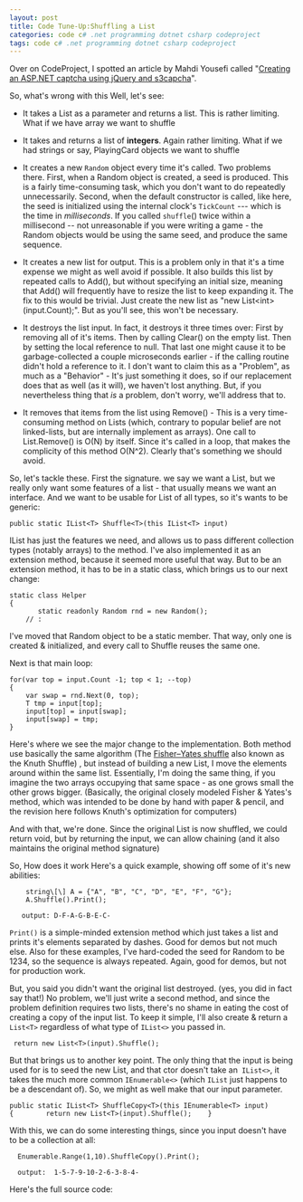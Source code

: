 ```yaml
---
layout: post
title: Code Tune-Up:Shuffling a List
categories: code c# .net programming dotnet csharp codeproject
tags: code c# .net programming dotnet csharp codeproject
---
```

Over on CodeProject, I spotted an article by Mahdi Yousefi called "[Creating an ASP.NET captcha using jQuery and s3capcha](http://www.codeproject.com/KB/validation/aspnet_capcha.aspx)".

<script src="https://gist.github.com/jamescurran/5439129.js">   </script>

So, what's wrong with this   Well, let's see:

 * It takes a List as a parameter and returns a list.  This is rather limiting.  What if we have array we want to shuffle 

 * It takes and returns a list of **integers**. Again rather limiting.  What if we had strings or say, PlayingCard objects we want to shuffle 

 * It creates a new `Random` object every time it's called.  Two problems there.  First, when a Random object is created, a seed is produced.  This is a fairly time-consuming task, which you don't want to do repeatedly unnecessarily.  Second, when the default constructor is called, like here, the seed is initialized using the internal clock's `TickCount` --- which is the time in _milliseconds_.  If you called `shuffle`() twice within a millisecond -- not unreasonable if you were writing a game - the Random objects would be using the same seed, and produce the same sequence.

 * It creates a new list for output.  This  is a problem only in that it's a time expense we might as well avoid if possible.  It also builds this list by repeated calls to Add(), but without specifying an initial size, meaning that Add() will frequently have to resize the list to keep expanding it.  The fix to this would be trivial.  Just create the new list as "new List&lt;int&gt;(input.Count);".  But as you'll see, this won't be necessary.

 * It destroys the list input.  In fact, it destroys it three times over: First by removing all of it's items.  Then by calling Clear() on the empty list.  Then by setting the local reference to null.  That last one might cause it to be garbage-collected a couple microseconds earlier - if the calling routine didn't hold a reference to it. I don't want to claim this as a "Problem", as much as a "Behavior" - It's just something it does, so if our replacement does that as well (as it will), we haven't lost anything.  But, if you nevertheless thing that _is_ a problem, don't worry, we'll address that to.

 * It removes that items from the list using Remove() - This is a very time-consuming method on Lists (which, contrary to popular belief are not linked-lists, but are internally implement as arrays).  One call to List.Remove() is O(N) by itself.  Since it's called in a loop, that makes the complicity of this method O(N^2).  Clearly that's something we should avoid.

So,  let's tackle these.  First the signature.  we say we want a List, but we really only want some features of a list - that usually means we want an interface.  And we want to be usable for List of all types, so it's wants to be generic:

    public static IList<T> Shuffle<T>(this IList<T> input)

IList has just the features we need, and allows us to pass different collection types (notably arrays) to the method.  I've also implemented it as an extension method, because it seemed more useful that way.  But to be an extension method, it has to be in a static class, which brings us to our next change:

    static class Helper
    {
           static readonly Random rnd = new Random();
        // :
        
I've moved that Random object to be a static member.  That way, only one is created &amp; initialized, and every call to Shuffle reuses the same one.

Next is that main loop:

    for(var top = input.Count -1; top < 1; --top)
    {
        var swap = rnd.Next(0, top);
        T tmp = input[top];
        input[top] = input[swap];
        input[swap] = tmp;
    }

Here's where we see the major change to the implementation. Both method use basically the same algorithm (The [Fisher–Yates shuffle](http://en.wikipedia.org/wiki/Knuth_shuffle) also known as the Knuth Shuffle) , but instead of building a new List, I move the elements around within the same list.  Essentially, I'm doing the same thing, if you imagine the two arrays occupying that same space - as one grows small the other grows bigger. (Basically, the original closely modeled Fisher & Yates's method, which was intended to be done by hand with paper & pencil, and the revision here follows Knuth's optimization for computers)

And with that, we're done.  Since the original List is now shuffled, we could return void, but by returning the input, we can allow chaining (and it also maintains the original method signature)

So, How does it work    Here's a quick example, showing off some of it's new abilities:

        string\[\] A = {"A", "B", "C", "D", "E", "F", "G"};
        A.Shuffle().Print();

       output: D-F-A-G-B-E-C-
       
`Print()` is a simple-minded extension method which just takes a list and prints it's elements separated by dashes.  Good for demos but not much else.  Also for these examples, I've hard-coded the seed for Random to be 1234, so the sequence is always repeated.  Again, good for demos, but not for production work.

But, you said you didn't want the original list destroyed. (yes, you did in fact say that!)  No problem, we'll just write a second method, and since the problem definition requires two lists, there's no shame in eating the cost of creating a copy of the input list.  To keep it simple, I'll also create & return a `List<T>` regardless of what type of `IList<>` you passed in. 

     return new List<T>(input).Shuffle();

But that brings us to another key point.  The only thing that the input is being used for is to seed the new List, and that ctor doesn't take an` IList<>`, it takes the much more common `IEnumerable<>` (which `IList` just happens to be a descendant of).  So, we might as well make that our input parameter.

    public static IList<T> ShuffleCopy<T>(this IEnumerable<T> input)
    {        return new List<T>(input).Shuffle();    }

With this, we can do some interesting things, since you input doesn't have to be a collection at all:

      Enumerable.Range(1,10).ShuffleCopy().Print();

      output:  1-5-7-9-10-2-6-3-8-4-
      
Here's the full source code:

<script src="https://gist.github.com/jamescurran/5439217.js">   </script>
